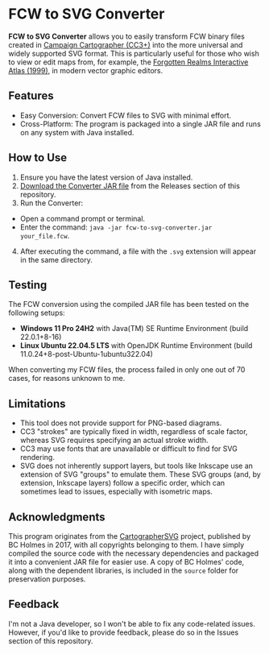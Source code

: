 # FCW to SVG Converter

**FCW to SVG Converter** allows you to easily transform FCW binary files created in [Campaign Cartographer (CC3+)](https://www.profantasy.com/products/cc3.asp) into the more universal and widely supported SVG format. This is particularly useful for those who wish to view or edit maps from, for example, the [Forgotten Realms Interactive Atlas (1999)](https://forgottenrealms.fandom.com/wiki/Forgotten_Realms_Interactive_Atlas), in modern vector graphic editors.

## Features

- Easy Conversion: Convert FCW files to SVG with minimal effort.
- Cross-Platform: The program is packaged into a single JAR file and runs on any system with Java installed.

## How to Use

1. Ensure you have the latest version of Java installed.
2. [Download the Converter JAR file](https://github.com/geospatial-grimoire/fcw-to-svg-converter/releases/latest) from the Releases section of this repository.
3. Run the Converter:
  - Open a command prompt or terminal.
  - Enter the command: `java -jar fcw-to-svg-converter.jar your_file.fcw`.
4. After executing the command, a file with the `.svg` extension will appear in the same directory.

## Testing

The FCW conversion using the compiled JAR file has been tested on the following setups:

- **Windows 11 Pro 24H2** with Java(TM) SE Runtime Environment (build 22.0.1+8-16)
- **Linux Ubuntu 22.04.5 LTS** with OpenJDK Runtime Environment (build 11.0.24+8-post-Ubuntu-1ubuntu322.04)

When converting my FCW files, the process failed in only one out of 70 cases, for reasons unknown to me.

## Limitations

- This tool does not provide support for PNG-based diagrams.
- CC3 "strokes" are typically fixed in width, regardless of scale factor, whereas SVG requires specifying an actual stroke width.
- CC3 may use fonts that are unavailable or difficult to find for SVG rendering.
- SVG does not inherently support layers, but tools like Inkscape use an extension of SVG "groups" to emulate them. These SVG groups (and, by extension, Inkscape layers) follow a specific order, which can sometimes lead to issues, especially with isometric maps.

## Acknowledgments

This program originates from the [CartographerSVG](https://bitbucket.org/bcholmes/cartographersvg/src/master/) project, published by BC Holmes in 2017, with all copyrights belonging to them. I have simply compiled the source code with the necessary dependencies and packaged it into a convenient JAR file for easier use. A copy of BC Holmes' code, along with the dependent libraries, is included in the `source` folder for preservation purposes.

## Feedback

I'm not a Java developer, so I won't be able to fix any code-related issues. However, if you'd like to provide feedback, please do so in the Issues section of this repository.
